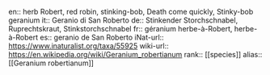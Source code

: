 

en:: herb Robert, red robin, stinking-bob, Death come quickly, Stinky-bob geranium
it:: Geranio di San Roberto
de:: Stinkender Storchschnabel, Ruprechtskraut, Stinkstorchschnabel
fr:: géranium herbe-à-Robert, herbe-à-Robert
es:: geranio de San Roberto
iNat-url:: https://www.inaturalist.org/taxa/55925
wiki-url:: https://en.wikipedia.org/wiki/Geranium_robertianum
rank:: [[species]]
alias:: [[Geranium robertianum]]